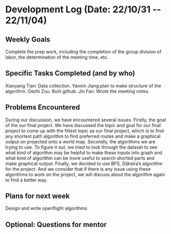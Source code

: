 # Development Log (Date: 22/10/31 -- 22/11/04)

## Weekly Goals

Complete the prep work, including the completion of the group division of labor, the determination of the meeting time, etc.

## Specific Tasks Completed (and by who)

Xiaoyang Tian: Data collection.
Yanxin Jiang:plan to make structure of the algorithm.
Gezhi Zou: Built github.
Jin Fan: Wrote the meeting notes.

## Problems Encountered 
During our discussion, we have encountered several issues. Firstly, the goal of the our final project. We have discussed the topic and goal for our final project to come up with the fittest topic as our final project, which is to find any shortest path algorithm to find preferred routes and make a graphical output on projected onto a world map. Secondly, the algorithms we are trying to use. To figure it out, we tried to look through the dataset to see what kind of algorithm may be helpful to make these inputs into graph and what kind of algorithm can be more useful to search shorted parts and make graphical output. Finally, we decided to use BFS, Dijkstra’s algorithm for the project. And we consider that if there is any issue using these algorithms to work on the project, we will discuss about the algorithm again to find a better way.

## Plans for next week

Design and write openflight algorithms

## Optional: Questions for mentor